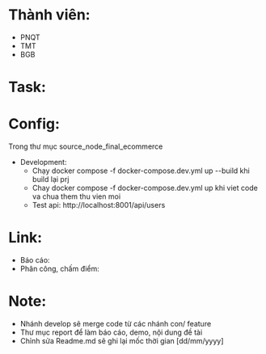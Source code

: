 # Thành viên: 
  - PNQT
  - TMT 
  - BGB
    
# Task:

# Config:
Trong thư mục source_node_final_ecommerce
  - Development:
    + Chạy docker compose -f docker-compose.dev.yml up --build khi build lại prj
    + Chay docker compose -f docker-compose.dev.yml up khi viet code va chua them thu vien moi
    + Test api: http://localhost:8001/api/users
# Link:
 - Báo cáo:
 - Phân công, chấm điểm:

# Note:
 - Nhánh develop sẽ merge code từ các nhánh con/ feature 
 - Thư mục report để làm báo cáo, demo, nội dung đề tài
 - Chỉnh sửa Readme.md sẽ ghi lại mốc thời gian [dd/mm/yyyy]
